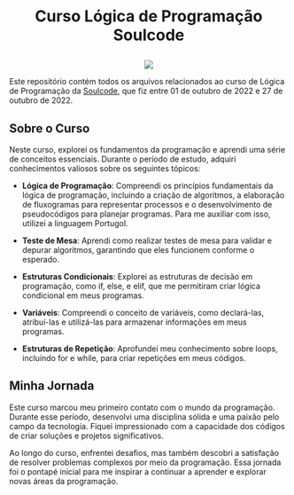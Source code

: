 # <p align="center">Curso Lógica de Programação Soulcode</p>

<p align="center">
    <img src="https://github.com/GabrielLima5/curso-logica-soulcode/blob/main/Certificado/certificate.jpg">
</p>

Este repositório contém todos os arquivos relacionados ao curso de Lógica de Programação da <a href="https://soulcode.com/">Soulcode</a>, que fiz entre 01 de outubro de 2022 e 27 de outubro de 2022.

## Sobre o Curso
Neste curso, explorei os fundamentos da programação e aprendi uma série de conceitos essenciais. Durante o período de estudo, adquiri conhecimentos valiosos sobre os seguintes tópicos:

* **Lógica de Programação**: Compreendi os princípios fundamentais da lógica de programação, incluindo a criação de algoritmos, a elaboração de fluxogramas para representar processos e o desenvolvimento de pseudocódigos para planejar programas. Para me auxiliar com isso, utilizei a linguagem Portugol.

* **Teste de Mesa**: Aprendi como realizar testes de mesa para validar e depurar algoritmos, garantindo que eles funcionem conforme o esperado.

* **Estruturas Condicionais**: Explorei as estruturas de decisão em programação, como if, else, e elif, que me permitiram criar lógica condicional em meus programas.

* **Variáveis**: Compreendi o conceito de variáveis, como declará-las, atribuí-las e utilizá-las para armazenar informações em meus programas.

* **Estruturas de Repetição**: Aprofundei meu conhecimento sobre loops, incluindo for e while, para criar repetições em meus códigos.

## Minha Jornada
Este curso marcou meu primeiro contato com o mundo da programação. Durante esse período, desenvolvi uma disciplina sólida e uma paixão pelo campo da tecnologia. Fiquei impressionado com a capacidade dos códigos de criar soluções e projetos significativos.

Ao longo do curso, enfrentei desafios, mas também descobri a satisfação de resolver problemas complexos por meio da programação. Essa jornada foi o pontapé inicial para me inspirar a continuar a aprender e explorar novas áreas da programação.
